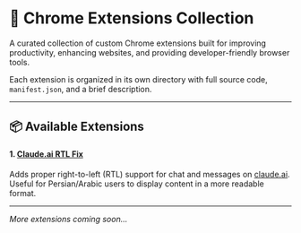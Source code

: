 # 🧩 Chrome Extensions Collection

A curated collection of custom Chrome extensions built for improving productivity, enhancing websites, and providing developer-friendly browser tools.

Each extension is organized in its own directory with full source code, `manifest.json`, and a brief description.

---

## 📦 Available Extensions


#### 1. [Claude.ai RTL Fix](./claude.ai-rtl)

Adds proper right-to-left (RTL) support for chat and messages on [claude.ai](https://claude.ai).  
Useful for Persian/Arabic users to display content in a more readable format.

---

_More extensions coming soon..._
